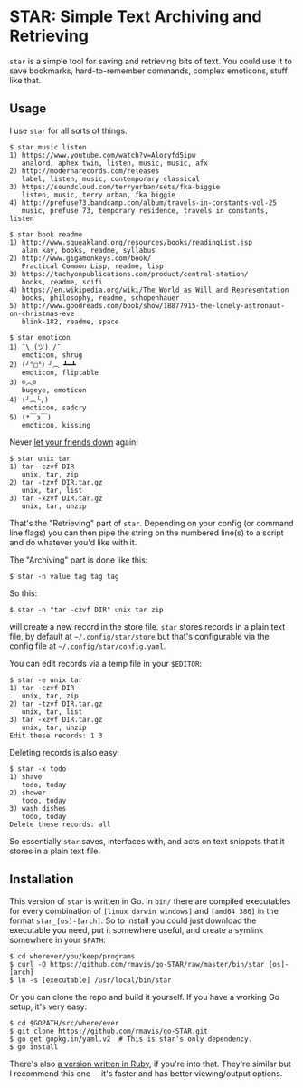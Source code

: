 # STAR: Simple Text Archiving and Retrieving

`star` is a simple tool for saving and retrieving bits of text. You could use it to save bookmarks, hard-to-remember commands, complex emoticons, stuff like that.


## Usage

I use `star` for all sorts of things.

    $ star music listen
    1) https://www.youtube.com/watch?v=Aloryfd5ipw
       analord, aphex twin, listen, music, music, afx
    2) http://modernarecords.com/releases
       label, listen, music, contemporary classical
    3) https://soundcloud.com/terryurban/sets/fka-biggie
       listen, music, terry urban, fka biggie
    4) http://prefuse73.bandcamp.com/album/travels-in-constants-vol-25
       music, prefuse 73, temporary residence, travels in constants, listen

    $ star book readme
    1) http://www.squeakland.org/resources/books/readingList.jsp
       alan kay, books, readme, syllabus
    2) http://www.gigamonkeys.com/book/
       Practical Common Lisp, readme, lisp
    3) https://tachyonpublications.com/product/central-station/
       books, readme, scifi
    4) https://en.wikipedia.org/wiki/The_World_as_Will_and_Representation
       books, philosophy, readme, schopenhauer
    5) http://www.goodreads.com/book/show/18877915-the-lonely-astronaut-on-christmas-eve
       blink-182, readme, space

    $ star emoticon
    1) ¯\_(ツ)_/¯
       emoticon, shrug
    2) (╯°□°）╯︵ ┻━┻
       emoticon, fliptable
    3) ⊙︿⊙
       bugeye, emoticon
    4) (╯︵╰,)
       emoticon, sadcry
    5) (*￣з￣)
       emoticon, kissing

Never [let your friends down][xkcd-tar] again!

    $ star unix tar
    1) tar -czvf DIR
       unix, tar, zip
    2) tar -tzvf DIR.tar.gz
       unix, tar, list
    3) tar -xzvf DIR.tar.gz
       unix, tar, unzip

That's the "Retrieving" part of `star`. Depending on your config (or command line flags) you can then pipe the string on the numbered line(s) to a script and do whatever you'd like with it.

The "Archiving" part is done like this:

    $ star -n value tag tag tag

So this:

    $ star -n "tar -czvf DIR" unix tar zip

will create a new record in the store file. `star` stores records in a plain text file, by default at `~/.config/star/store` but that's configurable via the config file at `~/.config/star/config.yaml`.

You can edit records via a temp file in your `$EDITOR`:

    $ star -e unix tar
    1) tar -czvf DIR
       unix, tar, zip
    2) tar -tzvf DIR.tar.gz
       unix, tar, list
    3) tar -xzvf DIR.tar.gz
       unix, tar, unzip
    Edit these records: 1 3

Deleting records is also easy:

    $ star -x todo
    1) shave
       todo, today
    2) shower
       todo, today
    3) wash dishes
       todo, today
    Delete these records: all

So essentially `star` saves, interfaces with, and acts on text snippets that it stores in a plain text file.


## Installation

This version of `star` is written in Go. In `bin/` there are compiled executables for every combination of `[linux darwin windows]` and `[amd64 386]` in the format `star_[os]-[arch]`. So to install you could just download the executable you need, put it somewhere useful, and create a symlink somewhere in your `$PATH`:

    $ cd wherever/you/keep/programs
    $ curl -O https://github.com/rmavis/go-STAR/raw/master/bin/star_[os]-[arch]
    $ ln -s [executable] /usr/local/bin/star

Or you can clone the repo and build it yourself. If you have a working Go setup, it's very easy:

    $ cd $GOPATH/src/where/ever
    $ git clone https://github.com/rmavis/go-STAR.git
    $ go get gopkg.in/yaml.v2  # This is star's only dependency.
    $ go install

There's also [a version written in Ruby][star-ruby], if you're into that. They're similar but I recommend this one---it's faster and has better viewing/output options.



[star-ruby]: https://github.com/rmavis/star
[xkcd-tar]: https://xkcd.com/1168/

